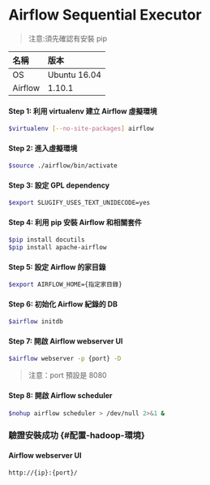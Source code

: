# Airflow Sequential Executor

> 注意:須先確認有安裝 pip

| 名稱 | 版本 |
| :--- | :--- |
| OS | Ubuntu 16.04 |
| Airflow | 1.10.1 |

#### 

#### **Step 1: 利用 virtualenv 建立 Airflow 虛擬環境**

```bash
$virtualenv [--no-site-packages] airflow
```

#### **Step 2: 進入虛擬環境**

```bash
$source ./airflow/bin/activate
```

#### **Step 3: 設定 GPL dependency**

```bash
$export SLUGIFY_USES_TEXT_UNIDECODE=yes
```

#### **Step 4: 利用 pip 安裝 Airflow 和相關套件**

```bash
$pip install docutils
$pip install apache-airflow
```

#### **Step 5: 設定 Airflow 的家目錄**

```bash
$export AIRFLOW_HOME={指定家目錄}
```

#### **Step 6: 初始化 Airflow 紀錄的 DB**

```bash
$airflow initdb
```

#### **Step 7: 開啟 Airflow webserver UI**

```bash
$airflow webserver -p {port} -D
```

> 注意：port 預設是 8080

#### **Step 8: 開啟 Airflow scheduler**

```bash
$nohup airflow scheduler > /dev/null 2>&1 &
```

### 驗證安裝成功 {#配置-hadoop-環境}

#### Airflow webserver UI

```
http://{ip}:{port}/
```



